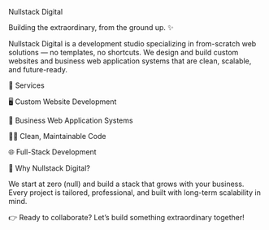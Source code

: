 Nullstack Digital

Building the extraordinary, from the ground up. ✨

Nullstack Digital is a development studio specializing in from-scratch web solutions — no templates, no shortcuts.
We design and build custom websites and business web application systems that are clean, scalable, and future-ready.

🔧 Services

🖥️ Custom Website Development

🏢 Business Web Application Systems

🧑‍💻 Clean, Maintainable Code

🌐 Full-Stack Development

🌟 Why Nullstack Digital?

We start at zero (null) and build a stack that grows with your business. Every project is tailored, professional, and built with long-term scalability in mind.

👉 Ready to collaborate? Let’s build something extraordinary together!
